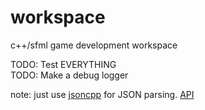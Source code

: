 # workspace
c++/sfml game development workspace

TODO: Test EVERYTHING  
TODO: Make a debug logger

note: just use [jsoncpp](https://github.com/open-source-parsers/jsoncpp) for JSON parsing. [API](http://jsoncpp.sourceforge.net/annotated.html)  
